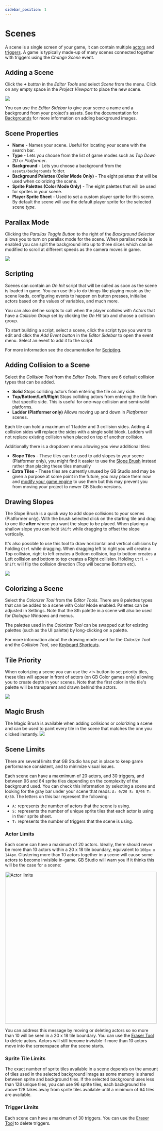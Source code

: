 ```yaml
---
sidebar_position: 1
---
```


# Scenes

A scene is a single screen of your game, it can contain multiple [actors](/docs/project-editor/actors) and [triggers](/docs/project-editor/triggers). A game is typically made-up of many scenes connected together with triggers using the _Change Scene_ event.

## Adding a Scene
Click the _**+** button_ in the _Editor Tools_ and select _Scene_ from the menu. Click on any empty space in the _Project Viewport_ to place the new scene.

<img src="/img/screenshots/add-scene.gif" style={{width:300}} />

You can use the _Editor Sidebar_ to give your scene a name and a background from your project's assets. See the documentation for [Backgrounds](/docs/assets/backgrounds) for more information on adding background images.

## Scene Properties
- **Name** - Names your scene. Useful for locating your scene with the search bar.
- **Type** - Lets you choose from the list of game modes such as _Top Down 2D_ or _Platformer_.
- **Background** - Lets you choose a background from the `assets/backgrounds` folder.
- **Background Palettes (Color Mode Only)** - The eight palettes that will be used when colorizing the scene.
- **Sprite Palettes (Color Mode Only)** - The eight palettes that will be used for sprites in your scene.
- **Player Sprite Sheet** - Used to set a custom player sprite for this scene. By default the scene will use the default player sprite for the selected scene _type_.

## Parallax Mode
Clicking the _Parallax Toggle Button_ to the right of the _Background Selector_ allows you to turn on parallax mode for the scene. When parallax mode is enabled you can split the background into up to three slices which can be modified to scroll at different speeds as the camera moves in game.

<img src="/img/screenshots/parallax.png" style={{width:550}} />

## Scripting
Scenes can contain an _On Init_ script that will be called as soon as the scene is loaded in game. You can use this to do things like playing music as the scene loads, configuring events to happen on button presses, initialise actors based on the values of variables, and much more.

You can also define scripts to call when the player collides with _Actors_ that have a _Collision Group_ set by clicking the _On Hit_ tab and choose a collision group.

To start building a script, select a scene, click the script type you want to edit and click the _Add Event button_ in the _Editor Sidebar_ to open the event menu. Select an event to add it to the script.

For more information see the documentation for [Scripting](/docs/scripting).

## Adding Collision to a Scene
Select the _Collision Tool_ from the _Editor Tools_. There are 6 default collision types that can be added.

- **Solid** Stops colliding actors from entering the tile on any side.
- **Top/Bottom/Left/Right** Stops colliding actors from entering the tile from that specific side. This is useful for one-way collision and semi-solid platforms.
- **Ladder (Platformer only)** Allows moving up and down in _Platformer_ scenes.

Each tile can hold a maximum of 1 ladder and 3 collision sides. Adding 4 collision sides will replace the sides with a single solid block. Ladders will not replace existing collision when placed on top of another collision.

Additionally there is a dropdown menu allowing you view additional tiles:

- **Slope Tiles** - These tiles can be used to add slopes to your scene (Platformer only), you might find it easier to use the [Slope Brush](#drawing-slopes) instead rather than placing these tiles manually
- **Extra Tiles** - These tiles are currently unused by GB Studio and may be given a purpose at some point in the future, you may place them now and [modify your game engine](/docs/extending-gbstudio/engine-eject) to use them but this may prevent you from moving your project to newer GB Studio versions.

## Drawing Slopes
The Slope Brush is a quick way to add slope collisions to your scenes (Platformer only). With the brush selected click on the starting tile and drag to one tile __after__ where you want the slope to be placed. When placing a shallow slope you can hold `Shift` while dragging to offset the slope vertically.

It's also possible to use this tool to draw horizontal and vertical collisions by holding `Ctrl` while dragging. When dragging left to right you will create a Top collision, right to left creates a Bottom collision, top to bottom creates a Left collision and bottom to top creates a Right collision. Holding `Ctrl + Shift` will flip the collision direction (Top will become Bottom etc).

<img src="/img/screenshots/slopes.gif" style={{width:500}} />

## Colorizing a Scene
Select the _Colorizer Tool_ from the _Editor Tools_. There are 8 palettes types that can be added to a scene with Color Mode enabled. Palettes can be adjusted in Settings. Note that the 8th palette in a scene will also be used for _Dialogue Windows_ and menus.

The palettes used in the _Colorizer Tool_ can be swapped out for existing palettes (such as the UI palette) by long-clicking on a palette.

For more information about the drawing mode used for the _Colorize Tool_ and the _Collision Tool_, see [Keyboard Shortcuts](/docs/getting-started/keyboard-shortcuts).

## Tile Priority
When colorizing a scene you can use the `<!>` button to set priority tiles, these tiles will appear in front of actors (on GB Color games only) allowing you to create depth in your scenes. Note that the first color in the tile's palette will be transparent and drawn behind the actors.

<img src="/img/screenshots/tile-priority.png" style={{width:500}} />

## Magic Brush
The Magic Brush is available when adding collisions or colorizing a scene and can be used to paint every tile in the scene that matches the one you clicked instantly.
<img src="/img/screenshots/magic-brush.gif" style={{width:500}} />

## Scene Limits
There are several limits that GB Studio has put in place to keep game performance consistent, and to minimize visual issues.

Each scene can have a maxmimum of 20 actors, and 30 triggers, and between 96 and 64 sprite tiles depending on the complexity of the background used. You can check this information by selecting a scene and looking for the gray bar under your scene that reads: ``A: 0/20 S: 0/96 T: 0/30``. The letters on this bar represent the following:
- ``A:`` represents the number of actors that the scene is using.
- ``S:`` represents the number of unique sprite tiles that each actor is using in their sprite sheet.
- ``T:`` represents the number of triggers that the scene is using.

### Actor Limits
Each scene can have a maximum of 20 actors. Ideally, there should never be more than 10 actors within a 20 x 18 tile boundary, equivalent to ``160px x 144px``. Clustering more than 10 actors together in a scene will cause some actors to become invisible in-game. GB Studio will warn you if it thinks this will be the case for a scene:

<img title="Actor limits" src="/img/screenshots/actor-limits.png" width="500" />

You can address this message by moving or deleting actors so no more than 10 will be seen in a 20 x 18 tile boundary. You can use the [Eraser Tool](/docs/getting-started/keyboard-shortcuts/#Game-World) to delete actors. Actors will still become invisible if more than 10 actors move into the screenspace after the scene starts.

### Sprite Tile Limits
The exact number of sprite tiles available in a scene depends on the amount of tiles used in the selected background image as some memory is shared between sprite and background tiles. If the selected background uses less than 128 unique tiles, you can use 96 sprite tiles, each background tile above 128 takes away from sprite tiles available until a minimum of 64 tiles are available.

### Trigger Limits
Each scene can have a maximum of 30 triggers. You can use the [Eraser Tool](/docs/getting-started/keyboard-shortcuts/#Game-World) to delete triggers.
